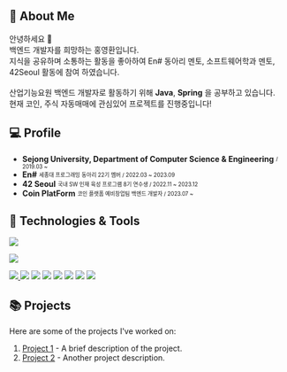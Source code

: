 ## 🚀 About Me


안녕하세요 👋 <br>
백엔드 개발자를 희망하는 홍영환입니다. <br>
지식을 공유하며 소통하는 활동을 좋아하여 En# 동아리 멘토, 소프트웨어학과 멘토, 42Seoul 활동에 참여 하였습니다. <br>
<br>
산업기능요원 백엔드 개발자로 활동하기 위해 **Java**, **Spring** 을 공부하고 있습니다. <br>
현재 코인, 주식 자동매매에 관심있어 프로젝트를 진행중입니다!

## 💻 Profile
-  **Sejong University, Department of Computer Science & Engineering**   <sub><sup>/ 2019.03 ~</sup></sub>
- **En#** <sub><sup> 세종대 프로그래밍 동아리 22기 멤버 / 2022.03 ~ 2023.09 <sub><sup>
- **42 Seoul** <sub><sup> 국내 SW 인재 육성 프로그램 8기 연수생 / 2022.11 ~ 2023.12<sub><sup>
- **Coin PlatForm** <sub><sup> 코인 플랫폼 예비창업팀 백엔드 개발자 / 2023.07 ~ <sub><sup>


## 🔧 Technologies & Tools

  <a href="#" target="_blank"><img src="https://img.shields.io/badge/Python-3776AB?style=flat&logo=Python&logoColor=white"/></a>

  <a href="#" target="_blank"><img src="https://img.shields.io/badge/javascript-F7DF1E?style=flat&logo=javascript&logoColor=white"/> </a>

  <a href="#" target="_blank">
    <img src="https://img.shields.io/badge/JAVA-437291?style=flat&logo=openjdk&logoColor=white"/>
  </a>

<img src="https://img.shields.io/badge/React-61DAFB?style=flat&logo=React&logoColor=white"/>
<img src="https://img.shields.io/badge/Spring -6DB33F?style=flat&logo=spring&logoColor=white"/>
<img src="https://img.shields.io/badge/Node.js -339933?style=flat&logo=nodedotjs&logoColor=white"/>


 <img src="https://img.shields.io/badge/AWS-232F3E?style=flat&logo=amazonaws&logoColor=white"/>


<img src="https://img.shields.io/badge/MySQL-4479A1?style=flat&logo=mysql&logoColor=white"/>


<img src="https://img.shields.io/badge/Git-F05032?style=flat&logo=git&logoColor=white"/>

<img src="https://img.shields.io/badge/Figma-F24E1E?style=flat&logo=figma&logoColor=white"/>

## 📚 Projects

Here are some of the projects I've worked on:

1. [Project 1](https://github.com/your-username/project-1) - A brief description of the project.
2. [Project 2](https://github.com/your-username/project-2) - Another project description.


<!-- ## 📊 GitHub Stats

![Your GitHub Stats](https://github-readme-stats.vercel.app/api?username=rong5026&show_icons=true&count_private=true&hide=issues) -->
